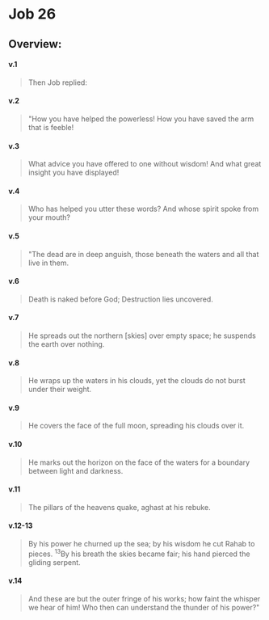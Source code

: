 # Job 26

## Overview:


#### v.1
>Then Job replied:

#### v.2
>"How you have helped the powerless! How you have saved the arm that is feeble!

#### v.3
>What advice you have offered to one without wisdom! And what great insight you have displayed!

#### v.4
>Who has helped you utter these words? And whose spirit spoke from your mouth?

#### v.5
>"The dead are in deep anguish, those beneath the waters and all that live in them.

#### v.6
>Death is naked before God; Destruction lies uncovered.

#### v.7
>He spreads out the northern \[skies\] over empty space; he suspends the earth over nothing.

#### v.8
>He wraps up the waters in his clouds, yet the clouds do not burst under their weight.

#### v.9
>He covers the face of the full moon, spreading his clouds over it.

#### v.10
>He marks out the horizon on the face of the waters for a boundary between light and darkness.

#### v.11
>The pillars of the heavens quake, aghast at his rebuke.

#### v.12-13
>By his power he churned up the sea; by his wisdom he cut Rahab to pieces. <sup>13</sup>By his breath the skies became fair; his hand pierced the gliding serpent.

#### v.14
>And these are but the outer fringe of his works; how faint the whisper we hear of him! Who then can understand the thunder of his power?"



